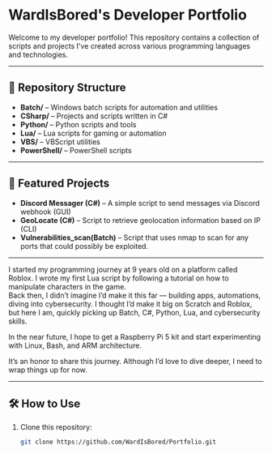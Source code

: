 # WardIsBored's Developer Portfolio

Welcome to my developer portfolio! This repository contains a collection of scripts and projects I've created across various programming languages and technologies.

---

## 📂 Repository Structure

- **Batch/** – Windows batch scripts for automation and utilities
- **CSharp/** – Projects and scripts written in C#
- **Python/** – Python scripts and tools
- **Lua/** – Lua scripts for gaming or automation
- **VBS/** – VBScript utilities
- **PowerShell/** – PowerShell scripts

---

## 🚀 Featured Projects

- **Discord Messager (C#)** – A simple script to send messages via Discord webhook (GUI)
- **GeoLocate (C#)** – Script to retrieve geolocation information based on IP (CLI)
- **Vulnerabilities_scan(Batch)** – Script that uses nmap to scan for any ports that could possibly be exploited.

---
I started my programming journey at 9 years old on a platform called Roblox. I wrote my first Lua script by following a tutorial on how to manipulate characters in the game.  
Back then, I didn’t imagine I’d make it this far — building apps, automations, diving into cybersecurity. I thought I’d make it big on Scratch and Roblox, but here I am, quickly picking up Batch, C#, Python, Lua, and cybersecurity skills.  

In the near future, I hope to get a Raspberry Pi 5 kit and start experimenting with Linux, Bash, and ARM architecture.  

It’s an honor to share this journey. Although I’d love to dive deeper, I need to wrap things up for now.  

---

## 🛠️ How to Use

1. Clone this repository:
   ```bash
   git clone https://github.com/WardIsBored/Portfolio.git
